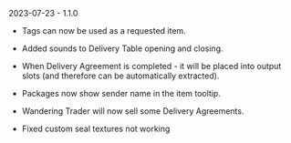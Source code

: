 2023-07-23 - 1.1.0
- Tags can now be used as a requested item.
- Added sounds to Delivery Table opening and closing.
- When Delivery Agreement is completed - it will be placed into output slots (and therefore can be automatically extracted).
- Packages now show sender name in the item tooltip.
- Wandering Trader will now sell some Delivery Agreements.

- Fixed custom seal textures not working
